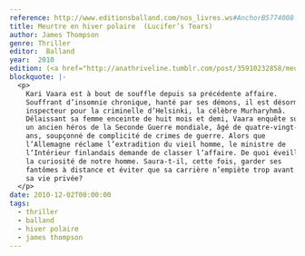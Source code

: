 ```yaml
---
reference: http://www.editionsballand.com/nos_livres.ws#AnchorB5774008
title: Meurtre en hiver polaire  (Lucifer’s Tears)
author: James Thompson
genre: Thriller
editor:  Balland
year:  2010
edition: (<a href="http://anathriveline.tumblr.com/post/35910232858/meurtre-en-hiver-polaire-sortie-chez-10-18">réédité en poche chez 10/18, 2012</a>)
blockquote: |-
  <p>
    Kari Vaara est à bout de souffle depuis sa précédente affaire.
    Souffrant d’insomnie chronique, hanté par ses démons, il est désormais
    inspecteur pour la criminelle d’Helsinki, la célèbre Murharyhmâ.
    Délaissant sa femme enceinte de huit mois et demi, Vaara enquête sur
    un ancien héros de la Seconde Guerre mondiale, âgé de quatre-vingt-dix
    ans, soupçonné de complicité de crimes de guerre. Alors que
    l’Allemagne réclame l’extradition du vieil homme, le ministre de
    l’Intérieur finlandais demande de classer l’affaire. De quoi éveiller
    la curiosité de notre homme. Saura-t-il, cette fois, garder ses
    fantômes à distance et éviter que sa carrière n’empiète trop avant sur
    sa vie privée?
  </p>
date: 2010-12-02T00:00:00
tags:
  - thriller
  - balland
  - hiver polaire
  - james thompson
---
```

